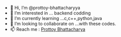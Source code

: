 - 👋 Hi, I’m @prottoy-bhattacharyya
- 👀 I’m interested in ... backend codding
- 🌱 I’m currently learning ...c,c++,python,java
- 💞️ I’m looking to collaborate on ...with these codes.
- 📫 Reach me : [Prottoy Bhattacharya](mailto:prottoybhattacharya@gmail.com)

<!---
prottoy-bhattacharyya/prottoy-bhattacharyya is a ✨ special ✨ repository because its `README.md` (this file) appears on your GitHub profile.
You can click the Preview link to take a look at your changes.
--->
